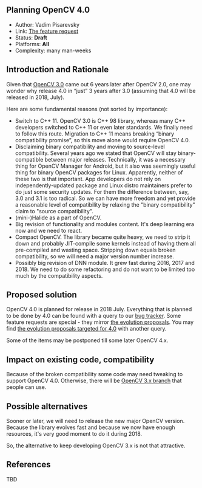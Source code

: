 ## Planning OpenCV 4.0

* Author: Vadim Pisarevsky
* Link: [The feature request](https://github.com/opencv/opencv/issues/11023)
* Status: **Draft**
* Platforms: **All**
* Complexity: many man-weeks

## Introduction and Rationale

Given that [OpenCV 3.0](https://github.com/opencv/opencv/wiki/OE-3.-OpenCV-3) came out 6 years later after OpenCV 2.0, one may wonder why release 4.0 in “just” 3 years after 3.0 (assuming that 4.0 will be released in 2018, July).

Here are some fundamental reasons (not sorted by importance):

* Switch to C++ 11. OpenCV 3.0 is C++ 98 library, whereas many C++ developers switched to C++ 11 or even later standards. We finally need to follow this route. Migration to C++ 11 means breaking “binary compatibility promise”, so this move alone would require OpenCV 4.0. 
* Disclaiming binary compatibility and moving to source-level compatibility. Several years ago we stated that OpenCV will stay binary-compatible between major releases. Technically, it was a necessary thing for OpenCV Manager for Android, but it also was seemingly useful thing for binary OpenCV packages for Linux. Apparently, neither of these two is that important. App developers do not rely on independently-updated package and Linux distro maintainers prefer to do just some security updates. For them the difference between, say, 3.0 and 3.1 is too radical. So we can have more freedom and yet provide a reasonable level of compatibility by relaxing the "binary compatibility" claim to "source compatibility".
* (mini-)Halide as a part of OpenCV.
* Big revision of functionality and modules content. It's deep learning era now and we need to react.
* Compact OpenCV. The library became quite heavy, we need to strip it down and probably JIT-compile some kernels instead of having them all pre-compiled and wasting space. Stripping down equals broken compatibility, so we will need a major version number increase.
* Possibly big revision of DNN module. It grew fast during 2016, 2017 and 2018. We need to do some refactoring and do not want to be limited too much by the compatibility aspects.

## Proposed solution

OpenCV 4.0 is planned for release in 2018 July. Everything that is planned to be done by 4.0 can be found with a query to our [bug tracker](https://github.com/opencv/opencv/issues?utf8=✓&q=is%3Aissue+is%3Aopen+milestone%3A4.0). Some feature requests are special - they mirror [the evolution proposals](https://github.com/opencv/opencv/wiki/Evolution-Proposals). You may find [the evolution proposals targeted for 4.0](https://github.com/opencv/opencv/issues?utf8=✓&q=is%3Aissue+is%3Aopen+milestone%3A4.0+label%3Aevolution) with another query.

Some of the items may be postponed till some later OpenCV 4.x.

## Impact on existing code, compatibility

Because of the broken compatibility some code may need tweaking to support OpenCV 4.0. Otherwise, there will be [OpenCV 3.x branch](https://github.com/opencv/opencv/wiki/OE-3.-OpenCV-3) that people can use.

## Possible alternatives

Sooner or later, we will need to release the new major OpenCV version. Because the library evolves fast and because we now have enough resources, it's very good moment to do it during 2018.

So, the alternative to keep developing OpenCV 3.x is not that attractive.

## References

TBD